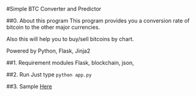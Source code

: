 #Simple BTC Converter and Predictor

##0. About this program
This program provides you a conversion rate of bitcoin to the other major currencies.

Also this will help you to buy/sell bitcoins by chart.

Powered by Python, Flask, Jinja2

##1. Requirement modules
Flask, blockchain, json,

##2. Run
Just type `python app.py`

##3. Sample
[Here](http://ukkk941034bf.kotaura.koding.io:5000)
